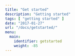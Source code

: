```yaml
---
title: "Get started"
description: "Getting started"
tags: [ "getting started" ]
date: "2017-01-27"
url: "/docs/getstarted/"
menu:
  main:
    identifier: getstarted
    weight: -85
---
```

